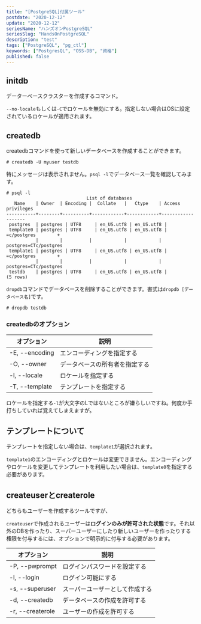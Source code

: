 ```yaml
---
title: "[PostgreSQL]付属ツール"
postdate: "2020-12-12"
update: "2020-12-12"
seriesName: "ハンズオンPostgreSQL"
seriesSlug: "HandsOnPostgreSQL"
description: "test"
tags: ["PostgreSQL", "pg_ctl"]
keywords: ["PostgresQL", "OSS-DB", "資格"]
published: false
---
```



## initdb

データーベースクラスターを作成するコマンド。

`--no-locale`もしくは`-C`でロケールを無効にする。指定しない場合はOSに設定されているロケールが適用されます。

## createdb

createdbコマンドを使って新しいデータベースを作成することができます。

```dummy
# createdb -U myuser testdb
```

特にメッセージは表示されません。`psql -l`でデータベース一覧を確認してみます。

```dummy
# psql -l
                              List of databases
   Name    | Owner  | Encoding |  Collate   |   Ctype    | Access privileges 
-----------+--------+----------+------------+------------+-------------------
 postgres  | postgres | UTF8     | en_US.utf8 | en_US.utf8 |
 template0 | postgres | UTF8     | en_US.utf8 | en_US.utf8 | =c/postgres        +
           |        |          |            |            | postgres=CTc/postgres
 template1 | postgres | UTF8     | en_US.utf8 | en_US.utf8 | =c/postgres        +
           |        |          |            |            | postgres=CTc/postgres
 testdb    | postgres | UTF8     | en_US.utf8 | en_US.utf8 |
(5 rows)
```

`dropdb`コマンドでデータベースを削除することができます。書式は`dropdb [データベース名]`です。

```dummy
# dropdb testdb
```

### createdbのオプション

|オプション|説明|
|---|---|
|-E, --encoding|エンコーディングを指定する|
|-O, --owner|データベースの所有者を指定する|
|-l, --locale|ロケールを指定する|
|-T, --template|テンプレートを指定する|

ロケールを指定する`-l`が大文字のLではないところが嫌らしいですね。何度か手打ちしていれば覚えてしまえますが。

## テンプレートについて

テンプレートを指定しない場合は、`template1`が選択されます。

`template1`のエンコーディングとロケールは変更できません。エンコーディングやロケールを変更してテンプレートを利用したい場合は、`template0`を指定する必要があります。


## createuserとcreaterole

どちらもユーザーを作成するツールですが、

`createuser`で作成されるユーザーは**ログインのみが許可された状態**です。それ以外のDBを作ったり、スーパーユーザーにしたり新しいユーザーを作ったりする権限を付与するには、オプションで明示的に付与する必要があります。

|オプション|説明|
|---|---|
|-P, --pwprompt|ログインパスワードを設定する|
|-l, --login|ログイン可能にする|
|-s, --superuser|スーパーユーザーとして作成する|
|-d, --createdb|データベースの作成を許可する|
|-r, --createrole|ユーザーの作成を許可する|

